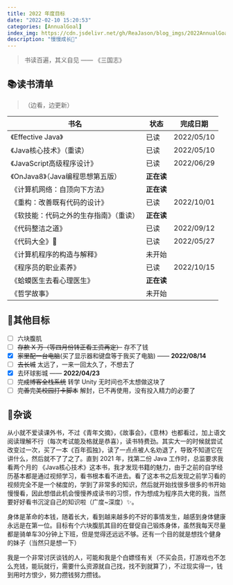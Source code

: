 ```yaml
---
title: 2022 年度目标
date: "2022-02-10 15:20:53"
categories: [AnnualGoal]
index_img: https://cdn.jsdelivr.net/gh/ReaJason/blog_imgs/2022AnnualGoals_index_img.jpg
description: "慢慢成长🌟"
---
```

> 书读百遍，其义自见 —— 《三国志》

## 📚读书清单

> （边看，边更新）

| 书名                                   | 状态       | 完成日期   |
| -------------------------------------- | ---------- | ---------- |
| 《Effective Java》                     | 已读       | 2022/05/10 |
| 《Java核心技术》（重读）               | 已读       | 2022/05/10 |
| 《JavaScript高级程序设计》             | 已读       | 2022/06/29 |
| 《OnJava8》（Java编程思想第五版）      | **正在读** |            |
| 《计算机网络：自顶向下方法》           | **正在读** |            |
| 《重构：改善既有代码的设计》           | 已读       | 2022/10/01 |
| 《软技能：代码之外的生存指南》（重读） | **正在读** |            |
| 《代码整洁之道》                       | 已读       | 2022/09/12 |
| 《代码大全》🌟                          | 已读       | 2022/05/27 |
| 《计算机程序的构造与解释》             | 未开始     |            |
| 《程序员的职业素养》                   | 已读       | 2022/10/15 |
| 《蛤蟆医生去看心理医生》               | **正在读** |            |
| 《哲学故事》                           | 未开始     |            |

## 🎯其他目标

- [ ] 六块腹肌
- [ ] ~~存款 X 万（等四月份转正看工资再定）~~ 存不了钱
- [x] ~~家里配一台电脑~~(买了显示器和键盘等于我买了电脑) —— **2022/08/14**
- [ ] ~~去长城~~ 太远了，一来一回太久了，不想去了
- [x] 去环球影城 —— **2022/04/23**
- [ ] ~~完成博客全栈系统~~ 转学 Unity 无时间也不太想做这块了
- [ ] ~~完善完美校园打卡脚本~~ 解封，已不再使用，没有投入精力的必要了

## 💊杂谈

从小就不爱读课外书，不过《青年文摘》，《故事会》，《意林》也都看过，加上语文阅读理解不行（每次考试能及格就是恭喜），读书特费劲。其实大一的时候就尝试改变过一次，买了一本《百年孤独》，读了一点点被人名劝退了，导致不知道它在讲什么，然后就不了了之了。直到 2021 年，找第二份 Java 工作时，总监要求我看两个月的 《Java核心技术》这本书，我才发现书籍的魅力，由于之前的自学经历基本都是通过视频学习，看书根本看不进去。看了这本书之后发现之前学习看的视频完全不是一个梯度的，学到了非常多的知识，然后就开始找很多很多的书开始慢慢看，因此想借此机会慢慢养成读书的习惯，作为想成为程序员大佬的我，当然要好好看书沉淀自己的知识啦（广度~深度）✨。

身体是革命的本钱，随着长大，看到越来越多的不好的事情发生，越感到身体健康永远是在第一位。目标有个六块腹肌其目的在督促自己锻炼身体，虽然我每天尽量都是骑单车30分钟上下班，但是觉得还远远不够。还有一个目的就是想找个健身的妹子（当然只是想一下）

我是一个非常讨厌谈钱的人，可能和我是个白嫖怪有关（不买会员，打游戏也不怎么充钱，能玩就行，需要什么资源就自己找，找不到就算了），不过现实得一，钱到用时方恨少，努力攒钱努力攒钱。
